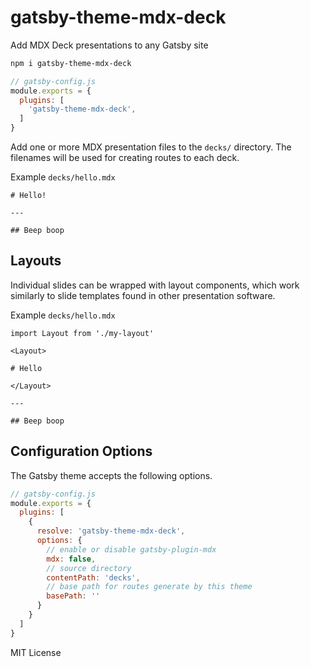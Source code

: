 
# gatsby-theme-mdx-deck

Add MDX Deck presentations to any Gatsby site

```sh
npm i gatsby-theme-mdx-deck
```

```js
// gatsby-config.js
module.exports = {
  plugins: [
    'gatsby-theme-mdx-deck',
  ]
}
```

Add one or more MDX presentation files to the `decks/` directory.
The filenames will be used for creating routes to each deck.

Example `decks/hello.mdx`

```mdx
# Hello!

---

## Beep boop
```

## Layouts

Individual slides can be wrapped with layout components,
which work similarly to slide templates found in other presentation software.

Example `decks/hello.mdx`

```mdx
import Layout from './my-layout'

<Layout>

# Hello

</Layout>

---

## Beep boop
```

## Configuration Options

The Gatsby theme accepts the following options.

```js
// gatsby-config.js
module.exports = {
  plugins: [
    {
      resolve: 'gatsby-theme-mdx-deck',
      options: {
        // enable or disable gatsby-plugin-mdx
        mdx: false,
        // source directory
        contentPath: 'decks',
        // base path for routes generate by this theme
        basePath: ''
      }
    }
  ]
}
```

MIT License
